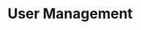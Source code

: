 ---
title: User Management
url: /users/
next: /users/users-and-locations/
weight: 2
icon: <i class="fa fa-user" aria-hidden="true"></i>

---
